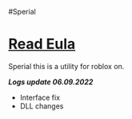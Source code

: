 #Sperial

# [Read Eula](https://raw.githubusercontent.com/DEVIX7/SperialSploit/main/Eula)
Sperial this is a utility for roblox on.

***Logs update 06.09.2022***
+ Interface fix
+ DLL changes
